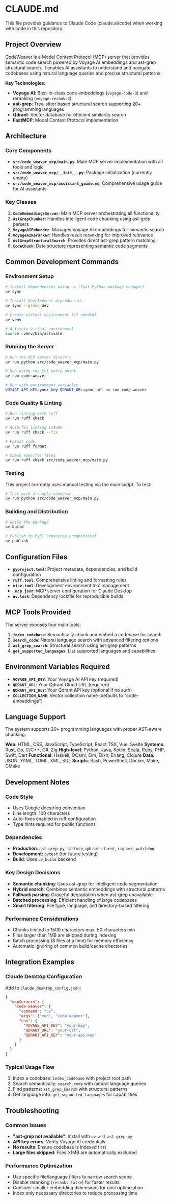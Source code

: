 <!--
SPDX-FileCopyrightText: 2025 Knitli Inc.
SPDX-FileContributor: Adam Poulemanos <adam@knit.li>

SPDX-License-Identifier: MIT OR Apache-2.0
-->

# CLAUDE.md

This file provides guidance to Claude Code (claude.ai/code) when working with code in this repository.

## Project Overview

CodeWeaver is a Model Context Protocol (MCP) server that provides semantic code search powered by Voyage AI embeddings and ast-grep structural search. It enables AI assistants to understand and navigate codebases using natural language queries and precise structural patterns.

**Key Technologies:**
- **Voyage AI**: Best-in-class code embeddings (`voyage-code-3`) and reranking (`voyage-rerank-2`)
- **ast-grep**: Tree-sitter based structural search supporting 20+ programming languages
- **Qdrant**: Vector database for efficient similarity search
- **FastMCP**: Model Context Protocol implementation

## Architecture

### Core Components

- **`src/code_weaver_mcp/main.py`**: Main MCP server implementation with all tools and logic
- **`src/code_weaver_mcp/__init__.py`**: Package initialization (currently empty)
- **`src/code_weaver_mcp/assistant_guide.md`**: Comprehensive usage guide for AI assistants

### Key Classes

1. **`CodeEmbeddingsServer`**: Main MCP server orchestrating all functionality
2. **`AstGrepChunker`**: Handles intelligent code chunking using ast-grep parsers
3. **`VoyageAIEmbedder`**: Manages Voyage AI embeddings for semantic search
4. **`VoyageAIReranker`**: Handles result reranking for improved relevance
5. **`AstGrepStructuralSearch`**: Provides direct ast-grep pattern matching
6. **`CodeChunk`**: Data structure representing semantic code segments

## Common Development Commands

### Environment Setup
```bash
# Install dependencies using uv (fast Python package manager)
uv sync

# Install development dependencies
uv sync --group dev

# Create virtual environment (if needed)
uv venv

# Activate virtual environment
source .venv/bin/activate
```

### Running the Server
```bash
# Run the MCP server directly
uv run python src/code_weaver_mcp/main.py

# Run using the CLI entry point
uv run code-weaver

# Run with environment variables
VOYAGE_API_KEY=your_key QDRANT_URL=your_url uv run code-weaver
```

### Code Quality & Linting
```bash
# Run linting with ruff
uv run ruff check

# Auto-fix linting issues
uv run ruff check --fix

# Format code
uv run ruff format

# Check specific files
uv run ruff check src/code_weaver_mcp/main.py
```

### Testing
This project currently uses manual testing via the main script. To test:
```bash
# Test with a sample codebase
uv run python src/code_weaver_mcp/main.py
```

### Building and Distribution
```bash
# Build the package
uv build

# Publish to PyPI (requires credentials)
uv publish
```

## Configuration Files

- **`pyproject.toml`**: Project metadata, dependencies, and build configuration
- **`ruff.toml`**: Comprehensive linting and formatting rules
- **`mise.toml`**: Development environment tool management
- **`.mcp.json`**: MCP server configuration for Claude Desktop
- **`uv.lock`**: Dependency lockfile for reproducible builds

## MCP Tools Provided

The server exposes four main tools:

1. **`index_codebase`**: Semantically chunk and embed a codebase for search
2. **`search_code`**: Natural language search with advanced filtering options
3. **`ast_grep_search`**: Structural search using ast-grep patterns
4. **`get_supported_languages`**: List supported languages and capabilities

## Environment Variables Required

- **`VOYAGE_API_KEY`**: Your Voyage AI API key (required)
- **`QDRANT_URL`**: Your Qdrant Cloud URL (required)
- **`QDRANT_API_KEY`**: Your Qdrant API key (optional if no auth)
- **`COLLECTION_NAME`**: Vector collection name (defaults to "code-embeddings")

## Language Support

The system supports 20+ programming languages with proper AST-aware chunking:

**Web**: HTML, CSS, JavaScript, TypeScript, React TSX, Vue, Svelte
**Systems**: Rust, Go, C/C++, C#, Zig
**High-level**: Python, Java, Kotlin, Scala, Ruby, PHP, Swift, Dart
**Functional**: Haskell, OCaml, Elm, Elixir, Erlang, Clojure
**Data**: JSON, YAML, TOML, XML, SQL
**Scripts**: Bash, PowerShell, Docker, Make, CMake

## Development Notes

### Code Style
- Uses Google docstring convention
- Line length: 100 characters
- Auto-fixes enabled in ruff configuration
- Type hints required for public functions

### Dependencies
- **Production**: `ast-grep-py`, `fastmcp`, `qdrant-client`, `rignore`, `watchdog`
- **Development**: `pytest` (for future testing)
- **Build**: Uses `uv_build` backend

### Key Design Decisions
- **Semantic chunking**: Uses ast-grep for intelligent code segmentation
- **Hybrid search**: Combines semantic embeddings with structural patterns
- **Fallback parsing**: Graceful degradation when ast-grep unavailable
- **Batched processing**: Efficient handling of large codebases
- **Smart filtering**: File type, language, and directory-based filtering

### Performance Considerations
- Chunks limited to 1500 characters max, 50 characters min
- Files larger than 1MB are skipped during indexing
- Batch processing (8 files at a time) for memory efficiency
- Automatic ignoring of common build/cache directories

## Integration Examples

### Claude Desktop Configuration
Add to `claude_desktop_config.json`:
```json
{
  "mcpServers": {
    "code-weaver": {
      "command": "uv",
      "args": ["run", "code-weaver"],
      "env": {
        "VOYAGE_API_KEY": "your-key",
        "QDRANT_URL": "your-url",
        "QDRANT_API_KEY": "your-api-key"
      }
    }
  }
}
```

### Typical Usage Flow
1. Index a codebase: `index_codebase` with project root path
2. Search semantically: `search_code` with natural language queries
3. Find patterns: `ast_grep_search` with structural patterns
4. Get language info: `get_supported_languages` for capabilities

## Troubleshooting

### Common Issues
- **"ast-grep not available"**: Install with `uv add ast-grep-py`
- **API key errors**: Verify Voyage AI credentials
- **No results**: Ensure codebase is indexed first
- **Large files skipped**: Files >1MB are automatically excluded

### Performance Optimization
- Use specific file/language filters to narrow search scope
- Disable reranking (`rerank: false`) for faster results
- Consider smaller embedding dimensions for cost optimization
- Index only necessary directories to reduce processing time